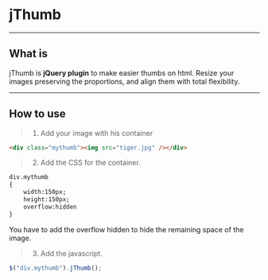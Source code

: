 # jThumb #
* * *

## What is ##
jThumb is **jQuery plugin** to make easier thumbs on html. Resize your images preserving the proportions, and align them with total flexibility.

* * *

## How to use ##
> 1) Add your image with his container

```html
<div class="mythumb"><img src="tiger.jpg" /></div>
```


> 2) Add the CSS for the container.

```html
div.mythumb
{
	width:150px;
	height:150px;
	overflow:hidden
}
```
You have to add the overflow hidden to hide the remaining space of the image.


> 3) Add the javascript.

```javascript
$("div.mythumb").jThumb();
```


